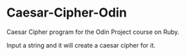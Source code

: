# Caesar-Cipher-Odin

Caesar Cipher program for the Odin Project course on Ruby.

Input a string and it will create a caesar cipher for it.
